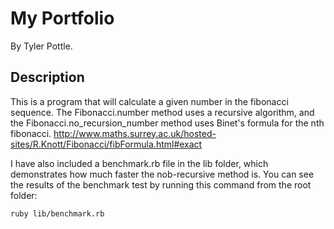 # My Portfolio

By Tyler Pottle.

## Description

This is a program that will calculate a given number in the fibonacci sequence.
The Fibonacci.number method uses a recursive algorithm, and the
Fibonacci.no_recursion_number method uses Binet's formula for the nth fibonacci.
http://www.maths.surrey.ac.uk/hosted-sites/R.Knott/Fibonacci/fibFormula.html#exact

I have also included a benchmark.rb file in the lib folder, which demonstrates
how much faster the nob-recursive method is.
You can see the results of the benchmark test by running this command
from the root folder:
```
ruby lib/benchmark.rb
```
